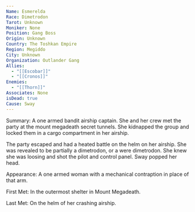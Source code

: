 ```yaml
---
Name: Esmerelda
Race: Dimetrodon
Tarot: Unknown
Moniker: None
Position: Gang Boss
Origin: Unknown
Country: The Toshkan Empire
Region: Megiddo
City: Unknown
Organization: Outlander Gang
Allies:
  - "[[Escobar]]"
  - "[[Cronos]]"
Enemies:
  - "[[Thorn]]"
Associates: None
isDead: true
Cause: Sway
---
```

Summary:
A one armed bandit airship captain. She and her crew met the party at the mount megadeath secret tunnels. She kidnapped the group and locked them in a cargo compartment in her airship.

The party escaped and had a heated battle on the helm on her airship. She was revealed to be partially a dimetrodon, or a were dimetrodon. She knew she was loosing and shot the pilot and control panel. Sway popped her head.

Appearance: 
A one armed woman with a mechanical contraption in place of that arm.

First Met: 
In the outermost shelter in Mount Megadeath.

Last Met: 
On the helm of her crashing airship.

